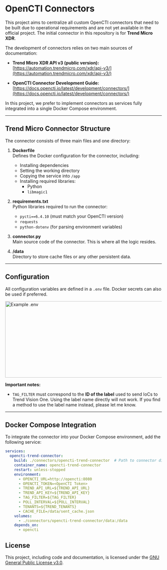 # OpenCTI Connectors

This project aims to centralize all custom OpenCTI connectors that need to be built due to operational requirements and are not yet available in the official project. The initial connector in this repository is for **Trend Micro XDR**.

The development of connectors relies on two main sources of documentation:

- **Trend Micro XDR API v3 (public version):**  
  [https://automation.trendmicro.com/xdr/api-v3/](https://automation.trendmicro.com/xdr/api-v3/)

- **OpenCTI Connector Development Guide:**  
  [https://docs.opencti.io/latest/development/connectors/](https://docs.opencti.io/latest/development/connectors/)

In this project, we prefer to implement connectors as services fully integrated into a single Docker Compose environment.

---

## Trend Micro Connector Structure

The connector consists of three main files and one directory:

1. **Dockerfile**  
   Defines the Docker configuration for the connector, including:  
   - Installing dependencies  
   - Setting the working directory  
   - Copying the service into `/app`  
   - Installing required libraries:
     - Python
     - `libmagic1`  

2. **requirements.txt**  
   Python libraries required to run the connector:  
   - `pycti==6.4.10` (must match your OpenCTI version)  
   - `requests`  
   - `python-dotenv` (for parsing environment variables)

3. **connector.py**  
   Main source code of the connector. This is where all the logic resides.

4. **/data**  
   Directory to store cache files or any other persistent data.

---

## Configuration

All configuration variables are defined in a `.env` file. Docker secrets can also be used if preferred.

<img width="1214" height="246" alt="Example .env" src="https://github.com/user-attachments/assets/0a7815a6-70bc-42f9-b330-5cb577258041" />

**Important notes:**

- `TAG_FILTER` must correspond to the **ID of the label** used to send IoCs to Trend Vision One. Using the label name directly will not work. If you find a method to use the label name instead, please let me know.

---

## Docker Compose Integration

To integrate the connector into your Docker Compose environment, add the following service:

```yaml
services:
  opencti-trend-connector:
    build: ./connectors/opencti-trend-connector  # Path to connector directory
    container_name: opencti-trend-connector
    restart: unless-stopped
    environment:
      - OPENCTI_URL=http://opencti:8080
      - OPENCTI_TOKEN=<OpenCTI Token>
      - TREND_API_URL=${TREND_API_URL}
      - TREND_API_KEY=${TREND_API_KEY}
      - TAG_FILTER=${TAG_FILTER}
      - POLL_INTERVAL=${POLL_INTERVAL}
      - TENANTS=${TREND_TENANTS}
      - CACHE_FILE=/data/sent_cache.json
    volumes:
      - ./connectors/opencti-trend-connector/data:/data
    depends_on:
      - opencti
````

## License

This project, including code and documentation, is licensed under the
[GNU General Public License v3.0](https://www.gnu.org/licenses/gpl-3.0.txt).
